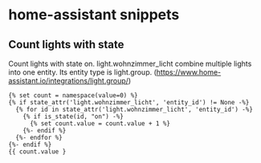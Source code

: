 # home-assistant snippets


## Count lights with state
Count lights with state on. light.wohnzimmer_licht combine multiple lights into one entity. Its entity type is light.group. (https://www.home-assistant.io/integrations/light.group/)

```
{% set count = namespace(value=0) %}
{% if state_attr('light.wohnzimmer_licht', 'entity_id') != None -%}
  {% for id in state_attr('light.wohnzimmer_licht', 'entity_id') -%}
    {% if is_state(id, "on") -%}
      {% set count.value = count.value + 1 %}
    {%- endif %}
  {%- endfor %}
{%- endif %}
{{ count.value }
```

